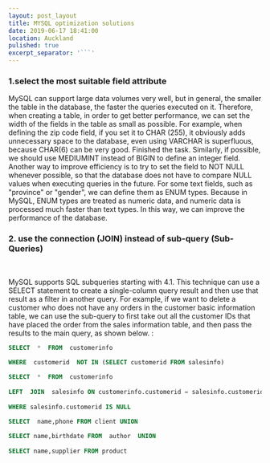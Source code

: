```yaml
---
layout: post_layout
title: MYSQL optimization solutions
date: 2019-06-17 18:41:00
location: Auckland
pulished: true
excerpt_separator: '```'
---
```


### 1\.select the most suitable field attribute

MySQL can support large data volumes very well, but in general, the smaller the table in the database, the faster the queries executed on it. Therefore, when creating a table, in order to get better performance, we can set the width of the fields in the table as small as possible. For example, when defining the zip code field, if you set it to CHAR (255), it obviously adds unnecessary space to the database, even using VARCHAR is superfluous, because CHAR(6) can be very good. Finished the task. Similarly, if possible, we should use MEDIUMINT instead of BIGIN to define an integer field. Another way to improve efficiency is to try to set the field to NOT NULL whenever possible, so that the database does not have to compare NULL values ​​when executing queries in the future. For some text fields, such as "province" or "gender", we can define them as ENUM types. Because in MySQL, ENUM types are treated as numeric data, and numeric data is processed much faster than text types. In this way, we can improve the performance of the database.

### 2\. use the connection (JOIN) instead of sub-query (Sub-Queries)

&nbsp;

MySQL supports SQL subqueries starting with 4.1. This technique can use a SELECT statement to create a single-column query result and then use that result as a filter in another query. For example, if we want to delete a customer who does not have any orders in the customer basic information table, we can use the sub-query to first take out all the customer IDs that have placed the order from the sales information table, and then pass the results to the main query, as shown below. :

```sql
SELECT  *  FROM  customerinfo
 
WHERE  customerid  NOT IN (SELECT customerid FROM salesinfo)
```
```sql
SELECT  *  FROM  customerinfo
 
LEFT  JOIN  salesinfo ON customerinfo.customerid = salesinfo.customerid
 
WHERE salesinfo.customerid IS NULL
```
```sql
SELECT  name,phone FROM client UNION
 
SELECT name,birthdate FROM  author  UNION
 
SELECT name,supplier FROM product
```
